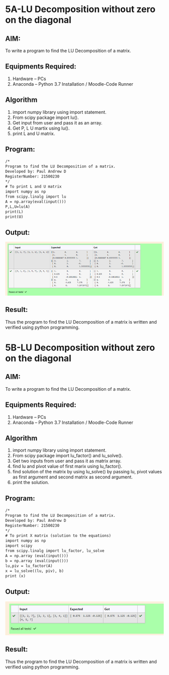 # 5A-LU Decomposition without zero on the diagonal

## AIM:
To write a program to find the LU Decomposition of a matrix.

## Equipments Required:
1. Hardware – PCs
2. Anaconda – Python 3.7 Installation / Moodle-Code Runner

## Algorithm
1. import numpy library using import statement.
2. From scipy package import lu().
3. Get input from user and pass it as an array.
4. Get P, L U martix using lu().
5. print L and U matrix.


## Program:
```
/*
Program to find the LU Decomposition of a matrix.
Developed by: Paul Andrew D
RegisterNumber: 21500230
*/
# To print L and U matrix
import numpy as np
from scipy.linalg import lu
A = np.array(eval(input()))
P,L,U=lu(A)
print(L)
print(U)
```

## Output:
![lu decomposition](./output1.png)


## Result:
Thus the program to find the LU Decomposition of a matrix is written and verified using python programming.


# 5B-LU Decomposition without zero on the diagonal

## AIM:
To write a program to find the LU Decomposition of a matrix.

## Equipments Required:
1. Hardware – PCs
2. Anaconda – Python 3.7 Installation / Moodle-Code Runner

## Algorithm
1. import numpy library using import statement.
2. From scipy package import lu_factor() and lu_solve().
3. Get two inputs from user and pass it as matrix array.
4. find lu and pivot value of first marix using lu_factor().
5. find solution of the matrix by using lu_solve() by passing lu, pivot values as first argument and second matrix as second argument.
6. print the solution.


## Program:
```
/*
Program to find the LU Decomposition of a matrix.
Developed by: Paul Andrew D 
RegisterNumber: 21500230
*/
# To print X matrix (solution to the equations)
import numpy as np
import scipy
from scipy.linalg import lu_factor, lu_solve
A = np.array (eval(input()))
b = np.array (eval(input()))
lu,piv = lu_factor(A)
x = lu_solve((lu, piv), b)
print (x)
```

## Output:
![lu decomposition](./output2.png)


## Result:
Thus the program to find the LU Decomposition of a matrix is written and verified using python programming.

